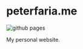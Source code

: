 # peterfaria.me

![github pages](https://github.com/zshift/peterfaria.me/workflows/github%20pages/badge.svg)

My personal website.

